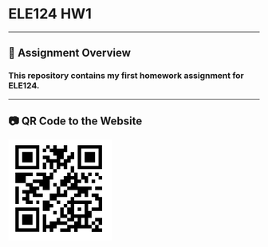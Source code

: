 # ELE124 HW1  
---
## 📌 Assignment Overview

### This repository contains my first homework assignment for **ELE124**.
---
## 📷 QR Code to the Website
![QR Image](qr_to_website.png)

